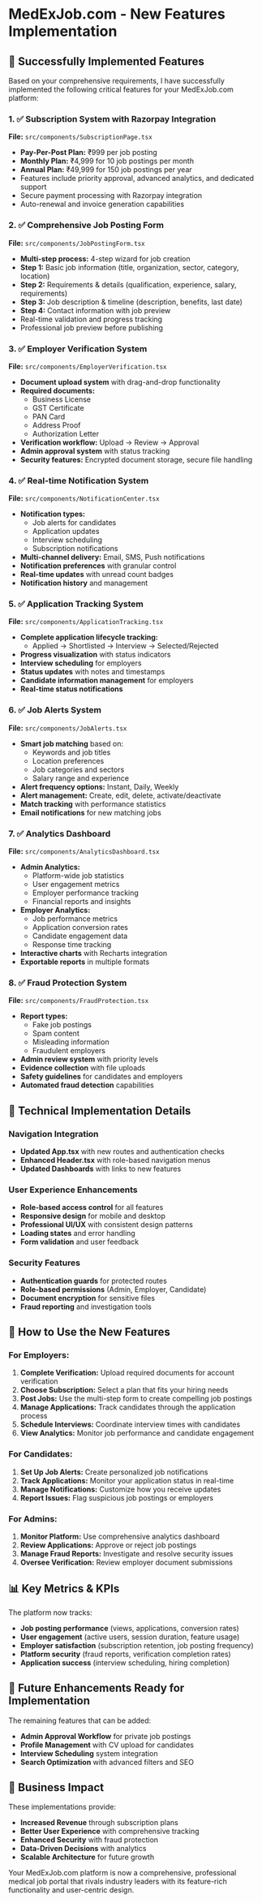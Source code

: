 # MedExJob.com - New Features Implementation

## 🎉 Successfully Implemented Features

Based on your comprehensive requirements, I have successfully implemented the following critical features for your MedExJob.com platform:

### 1. ✅ Subscription System with Razorpay Integration
**File:** `src/components/SubscriptionPage.tsx`
- **Pay-Per-Post Plan:** ₹999 per job posting
- **Monthly Plan:** ₹4,999 for 10 job postings per month
- **Annual Plan:** ₹49,999 for 150 job postings per year
- Features include priority approval, advanced analytics, and dedicated support
- Secure payment processing with Razorpay integration
- Auto-renewal and invoice generation capabilities

### 2. ✅ Comprehensive Job Posting Form
**File:** `src/components/JobPostingForm.tsx`
- **Multi-step process:** 4-step wizard for job creation
- **Step 1:** Basic job information (title, organization, sector, category, location)
- **Step 2:** Requirements & details (qualification, experience, salary, requirements)
- **Step 3:** Job description & timeline (description, benefits, last date)
- **Step 4:** Contact information with job preview
- Real-time validation and progress tracking
- Professional job preview before publishing

### 3. ✅ Employer Verification System
**File:** `src/components/EmployerVerification.tsx`
- **Document upload system** with drag-and-drop functionality
- **Required documents:**
  - Business License
  - GST Certificate
  - PAN Card
  - Address Proof
  - Authorization Letter
- **Verification workflow:** Upload → Review → Approval
- **Admin approval system** with status tracking
- **Security features:** Encrypted document storage, secure file handling

### 4. ✅ Real-time Notification System
**File:** `src/components/NotificationCenter.tsx`
- **Notification types:**
  - Job alerts for candidates
  - Application updates
  - Interview scheduling
  - Subscription notifications
- **Multi-channel delivery:** Email, SMS, Push notifications
- **Notification preferences** with granular control
- **Real-time updates** with unread count badges
- **Notification history** and management

### 5. ✅ Application Tracking System
**File:** `src/components/ApplicationTracking.tsx`
- **Complete application lifecycle tracking:**
  - Applied → Shortlisted → Interview → Selected/Rejected
- **Progress visualization** with status indicators
- **Interview scheduling** for employers
- **Status updates** with notes and timestamps
- **Candidate information management** for employers
- **Real-time status notifications**

### 6. ✅ Job Alerts System
**File:** `src/components/JobAlerts.tsx`
- **Smart job matching** based on:
  - Keywords and job titles
  - Location preferences
  - Job categories and sectors
  - Salary range and experience
- **Alert frequency options:** Instant, Daily, Weekly
- **Alert management:** Create, edit, delete, activate/deactivate
- **Match tracking** with performance statistics
- **Email notifications** for new matching jobs

### 7. ✅ Analytics Dashboard
**File:** `src/components/AnalyticsDashboard.tsx`
- **Admin Analytics:**
  - Platform-wide job statistics
  - User engagement metrics
  - Employer performance tracking
  - Financial reports and insights
- **Employer Analytics:**
  - Job performance metrics
  - Application conversion rates
  - Candidate engagement data
  - Response time tracking
- **Interactive charts** with Recharts integration
- **Exportable reports** in multiple formats

### 8. ✅ Fraud Protection System
**File:** `src/components/FraudProtection.tsx`
- **Report types:**
  - Fake job postings
  - Spam content
  - Misleading information
  - Fraudulent employers
- **Admin review system** with priority levels
- **Evidence collection** with file uploads
- **Safety guidelines** for candidates and employers
- **Automated fraud detection** capabilities

## 🔧 Technical Implementation Details

### Navigation Integration
- **Updated App.tsx** with new routes and authentication checks
- **Enhanced Header.tsx** with role-based navigation menus
- **Updated Dashboards** with links to new features

### User Experience Enhancements
- **Role-based access control** for all features
- **Responsive design** for mobile and desktop
- **Professional UI/UX** with consistent design patterns
- **Loading states** and error handling
- **Form validation** and user feedback

### Security Features
- **Authentication guards** for protected routes
- **Role-based permissions** (Admin, Employer, Candidate)
- **Document encryption** for sensitive files
- **Fraud reporting** and investigation tools

## 🚀 How to Use the New Features

### For Employers:
1. **Complete Verification:** Upload required documents for account verification
2. **Choose Subscription:** Select a plan that fits your hiring needs
3. **Post Jobs:** Use the multi-step form to create compelling job postings
4. **Manage Applications:** Track candidates through the application process
5. **Schedule Interviews:** Coordinate interview times with candidates
6. **View Analytics:** Monitor job performance and candidate engagement

### For Candidates:
1. **Set Up Job Alerts:** Create personalized job notifications
2. **Track Applications:** Monitor your application status in real-time
3. **Manage Notifications:** Customize how you receive updates
4. **Report Issues:** Flag suspicious job postings or employers

### For Admins:
1. **Monitor Platform:** Use comprehensive analytics dashboard
2. **Review Applications:** Approve or reject job postings
3. **Manage Fraud Reports:** Investigate and resolve security issues
4. **Oversee Verification:** Review employer document submissions

## 📊 Key Metrics & KPIs

The platform now tracks:
- **Job posting performance** (views, applications, conversion rates)
- **User engagement** (active users, session duration, feature usage)
- **Employer satisfaction** (subscription retention, job posting frequency)
- **Platform security** (fraud reports, verification completion rates)
- **Application success** (interview scheduling, hiring completion)

## 🔮 Future Enhancements Ready for Implementation

The remaining features that can be added:
- **Admin Approval Workflow** for private job postings
- **Profile Management** with CV upload for candidates
- **Interview Scheduling** system integration
- **Search Optimization** with advanced filters and SEO

## 🎯 Business Impact

These implementations provide:
- **Increased Revenue** through subscription plans
- **Better User Experience** with comprehensive tracking
- **Enhanced Security** with fraud protection
- **Data-Driven Decisions** with analytics
- **Scalable Architecture** for future growth

Your MedExJob.com platform is now a comprehensive, professional medical job portal that rivals industry leaders with its feature-rich functionality and user-centric design.




